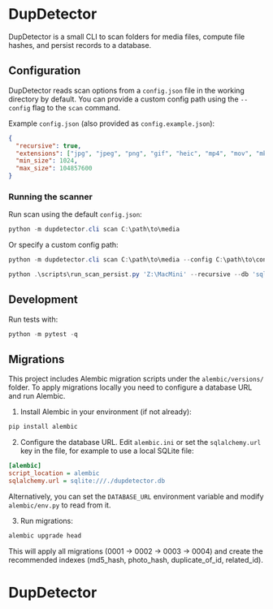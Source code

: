 # DupDetector

DupDetector is a small CLI to scan folders for media files, compute file hashes, and persist records to a database.

## Configuration

DupDetector reads scan options from a `config.json` file in the working directory by default. You can provide a custom config path using the `--config` flag to the `scan` command.

Example `config.json` (also provided as `config.example.json`):

```json
{
  "recursive": true,
  "extensions": ["jpg", "jpeg", "png", "gif", "heic", "mp4", "mov", "mkv"],
  "min_size": 1024,
  "max_size": 104857600
}
```

### Running the scanner

Run scan using the default `config.json`:

```powershell
python -m dupdetector.cli scan C:\path\to\media
```

Or specify a custom config path:

```powershell
python -m dupdetector.cli scan C:\path\to\media --config C:\path\to\config.json
```

```powershell
python .\scripts\run_scan_persist.py 'Z:\MacMini' --recursive --db 'sqlite:///Z:/tools/duplicate-detector/dupdetector.db'
```

## Development

Run tests with:

```powershell
python -m pytest -q
```

## Migrations

This project includes Alembic migration scripts under the `alembic/versions/` folder. To apply migrations locally you need to configure a database URL and run Alembic.

1. Install Alembic in your environment (if not already):

```powershell
pip install alembic
```

2. Configure the database URL. Edit `alembic.ini` or set the `sqlalchemy.url` key in the file, for example to use a local SQLite file:

```ini
[alembic]
script_location = alembic
sqlalchemy.url = sqlite:///./dupdetector.db
```

Alternatively, you can set the `DATABASE_URL` environment variable and modify `alembic/env.py` to read from it.

3. Run migrations:

```powershell
alembic upgrade head
```

This will apply all migrations (0001 -> 0002 -> 0003 -> 0004) and create the recommended indexes (md5_hash, photo_hash, duplicate_of_id, related_id).

# DupDetector
